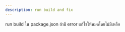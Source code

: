 ```yaml
---
description: run build and fix
---
```


run build ใน package.json ถ้ามี error แก้ไขให้หมดโดยไม่มีเหลือ